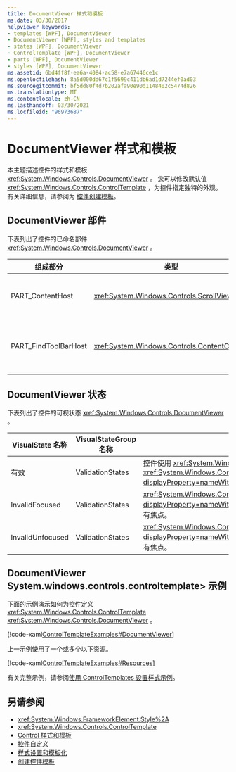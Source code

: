 ```yaml
---
title: DocumentViewer 样式和模板
ms.date: 03/30/2017
helpviewer_keywords:
- templates [WPF], DocumentViewer
- DocumentViewer [WPF], styles and templates
- states [WPF], DocumentViewer
- ControlTemplate [WPF], DocumentViewer
- parts [WPF], DocumentViewer
- styles [WPF], DocumentViewer
ms.assetid: 6bd4ff8f-ea6a-4084-ac58-e7a67446ce1c
ms.openlocfilehash: 8a5d000dd67c1f5699c411db6ad1d7244ef0ad03
ms.sourcegitcommit: bf5dd80f4d7b202afa90e90d1148402c5474d826
ms.translationtype: MT
ms.contentlocale: zh-CN
ms.lasthandoff: 03/30/2021
ms.locfileid: "96973687"
---
```

# <a name="documentviewer-styles-and-templates"></a>DocumentViewer 样式和模板
本主题描述控件的样式和模板 <xref:System.Windows.Controls.DocumentViewer> 。 您可以修改默认值 <xref:System.Windows.Controls.ControlTemplate> ，为控件指定独特的外观。 有关详细信息，请参阅为 [控件创建模板](/dotnet/desktop-wpf/themes/how-to-create-apply-template)。  
  
## <a name="documentviewer-parts"></a>DocumentViewer 部件  
 下表列出了控件的已命名部件 <xref:System.Windows.Controls.DocumentViewer> 。  
  
|组成部分|类型|说明|  
|-|-|-|  
|PART_ContentHost|<xref:System.Windows.Controls.ScrollViewer>|内容和滚动区域。|  
|PART_FindToolBarHost|<xref:System.Windows.Controls.ContentControl>|默认情况下的搜索框。|  
  
## <a name="documentviewer-states"></a>DocumentViewer 状态  
 下表列出了控件的可视状态 <xref:System.Windows.Controls.DocumentViewer> 。  
  
|VisualState 名称|VisualStateGroup 名称|描述|  
|-|-|-|  
|有效|ValidationStates|控件使用 <xref:System.Windows.Controls.Validation> 类， <xref:System.Windows.Controls.Validation.HasError%2A?displayProperty=nameWithType> 附加属性为 `false` 。|  
|InvalidFocused|ValidationStates|<xref:System.Windows.Controls.Validation.HasError%2A?displayProperty=nameWithType>附加属性是 `true` 控件具有焦点。|  
|InvalidUnfocused|ValidationStates|<xref:System.Windows.Controls.Validation.HasError%2A?displayProperty=nameWithType>附加属性是 `true` 控件没有焦点。|  
  
## <a name="documentviewer-controltemplate-example"></a>DocumentViewer System.windows.controls.controltemplate> 示例  
 下面的示例演示如何为控件定义 <xref:System.Windows.Controls.ControlTemplate> <xref:System.Windows.Controls.DocumentViewer> 。  
  
 [!code-xaml[ControlTemplateExamples#DocumentViewer](~/samples/snippets/csharp/VS_Snippets_Wpf/ControlTemplateExamples/CS/resources/documentviewer.xaml#documentviewer)]  
  
 上一示例使用了一个或多个以下资源。  
  
 [!code-xaml[ControlTemplateExamples#Resources](~/samples/snippets/csharp/VS_Snippets_Wpf/ControlTemplateExamples/CS/resources/shared.xaml#resources)]  
  
 有关完整示例，请参阅[使用 ControlTemplates 设置样式示例](https://github.com/Microsoft/WPF-Samples/tree/master/Styles%20&%20Templates/IntroToStylingAndTemplating)。  
  
## <a name="see-also"></a>另请参阅

- <xref:System.Windows.FrameworkElement.Style%2A>
- <xref:System.Windows.Controls.ControlTemplate>
- [Control 样式和模板](control-styles-and-templates.md)
- [控件自定义](control-customization.md)
- [样式设置和模板化](/dotnet/desktop-wpf/fundamentals/styles-templates-overview)
- [创建控件模板](/dotnet/desktop-wpf/themes/how-to-create-apply-template)
